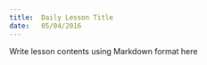 ```yaml
---
title:  Daily Lesson Title
date:   05/04/2016
---
```


Write lesson contents using Markdown format here